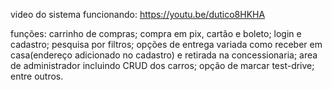 video do sistema funcionando: https://youtu.be/dutico8HKHA

funções: carrinho de compras; compra em pix, cartão e boleto; login e cadastro; pesquisa por filtros; opções de entrega variada como receber em casa(endereço adicionado no cadastro) e retirada na concessionaria; area de administrador incluindo CRUD dos carros; opção de marcar test-drive; entre outros.
